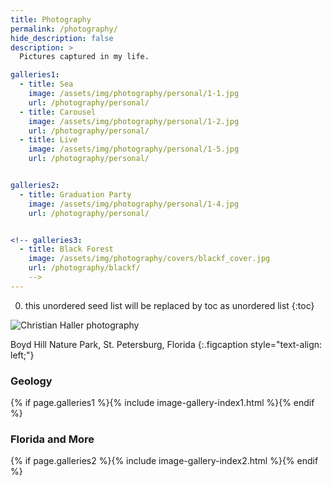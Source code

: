 ```yaml
---
title: Photography
permalink: /photography/
hide_description: false
description: >
  Pictures captured in my life.

galleries1:
  - title: Sea
    image: /assets/img/photography/personal/1-1.jpg
    url: /photography/personal/
  - title: Carousel
    image: /assets/img/photography/personal/1-2.jpg
    url: /photography/personal/
  - title: Live
    image: /assets/img/photography/personal/1-5.jpg
    url: /photography/personal/


galleries2:
  - title: Graduation Party
    image: /assets/img/photography/personal/1-4.jpg
    url: /photography/personal/


<!-- galleries3:
  - title: Black Forest
    image: /assets/img/photography/covers/blackf_cover.jpg
    url: /photography/blackf/
    -->
---
```


0. this unordered seed list will be replaced by toc as unordered list
{:toc}

<img src="/assets/img/photography/Snapping.jpg" alt="Christian Haller photography">

Boyd Hill Nature Park, St. Petersburg, Florida
{:.figcaption style="text-align: left;"}

### <i class="icomoon icon-aperture"></i> Geology

{% if page.galleries1 %}{% include image-gallery-index1.html %}{% endif %}

### <i class="icomoon icon-aperture"></i> Florida and More

{% if page.galleries2 %}{% include image-gallery-index2.html %}{% endif %}

<!-- ### <i class="icomoon icon-aperture"></i> Europe

{% if page.galleries3 %}{% include image-gallery-index3.html %}{% endif %}
-->
